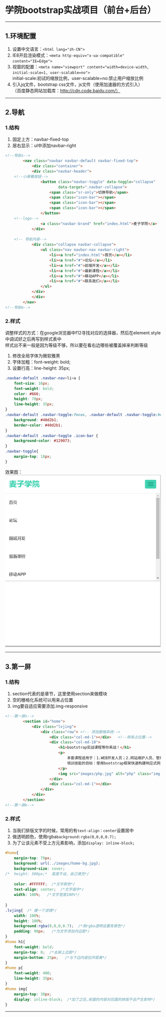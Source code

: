 # 学院bootstrap实战项目（前台+后台）  

---

## 1.环境配置
1. 设置中文语言：``<html lang="zh-CN">``  
2. IE8开启渲染模式：``<meta http-equiv="x-ua-compatible" content="IE=Edge">``  
3. 视窗的配置：``<meta name="viewport" content="width=device-width, initial-scale=1, user-scalable=no">``  
initial-scale:初试的缩放比例，user-scalable=no:禁止用户缩放比例  
4. 引入jq文件，bootstrap css文件，js文件（使用加速器的方式引入）  
（百度静态网站加载库：http://cdn.code.baidu.com/）  

---

## 2.导航
### 1.结构
1. 固定上方：navbar-fixed-top  
2. 居右显示：ul中添加navbar-right

```html
<!--导航s-->
		<nav class="navbar navbar-default navbar-fixed-top">
		    <div class="container">
		    <div class="navbar-header">
	<!--小屏幕按钮-->
		        <button class="navbar-toggle" data-toggle="collapse"
		                data-target=".navbar-collapse">
		            <span class="sr-only">切换导航</span>
		            <span class="icon-bar"></span>
		            <span class="icon-bar"></span>
		            <span class="icon-bar"></span>
		        </button>
	<!--logo-->
		        <a class="navbar-brand" href="index.html">麦子学院</a>
		    </div>
		    
	<!-- 导航内容-->
		    <div class="collapse navbar-collapse">
		        <ul class="nav navbar-nav navbar-right">
		            <li><a href="index.html">首页</a></li>
		            <li><a href="#">论坛</a></li>
		            <li><a href="#">前端开发</a></li>
		            <li><a href="#">最新课程</a></li>
		            <li><a href="#">移动APP</a></li>
		            <li><a href="#">联系我们</a></li>
		        </ul>
		    </div>
		    </div>
		</nav>
<!--导航e-->
```
### 2.样式  
调整样式的方式：在google浏览器中f12寻找对应的选择器，然后在element.style中调试好之后再写到样式表中  
样式出不来一般是因为等级不够，所以要在看右边哪些被覆盖掉来判断等级  
1. 修改全局字体为微软雅黑  
2. 字体加粗：font-weight: bold;  
3. 设置行高：line-height: 35px;  

```css
.navbar-default .navbar-nav>li>a {
    font-size: 16px;
    font-weight: bold;
    color: #666;
    height: 70px;
    line-height: 35px;
}
.navbar-default .navbar-toggle:focus, .navbar-default .navbar-toggle:hover {
    background: #40d2b1;
    border-color: #40d2b1;
}
.navbar-default .navbar-toggle .icon-bar {
    background-color: #129073;
}
.navbar-toggle{
	margin-top: 18px;
}

```
效果图：  
![](../image/bs1.png)  

---

## 3.第一屏  
### 1.结构
1. section代表的是章节，这里使用section来做模块  
2. 空的栅格化系统可以用来占位置  
3. img要自适应需要添加.img-responsive  
```html
<!--第一屏s-->
		<section id="home">
			<div class="lvjing">
				<div class="row"> <!-- 添加删格系统-->
					<div class="col-md-1"></div>   <!--用来占位置-->
					<div class="col-md-10">
						<h1>bootstrap实战课程等你来战！</h1>
						<p>
							本套课程适用于：1.WEB开发人员；2.网站维护人员、管理人员<br />
							培训技能的目标：使用bootstrap框架快速构建响应式网页，颠覆传统WEB前端！
						</p>
						<img src="images/php.jpg" alt="php" class="img-responsive"/> <!--img-responsive让图片自适应-->
					</div>
					<div class="col-md-1"></div>
				</div>
			</div>
		</section>
<!--第一屏e-->
```  

### 2.样式  
1. 当我们排版文字的时候，常用的有``text-align：center``设置居中  
2. 做透明颜色，使用rgba``background:rgba(0,0,0,0.7); ``  
3. 为了让该元素不受上方元素影响，添加``display: inline-block;``  

```css
#home{
	margin-top: 70px;
	background: url(../images/home-bg.jpg);
	background-size: cover;
/*	height: 500px;*  高度不设，自己填充*/
	
	color: #FFFFFF;  /*文字颜色*/
	text-align: center;  /*文字居中*/
	width: 100%;   /*文字宽度100%*/

}
.lvjing{  /* 建一个滤镜*/
	width: 100%;
	height: 100%;
	background:rgba(0,0,0,0.7);  /*用rgba透明设置背景色*/
	padding: 90px;   /*为文字添加内边距*/
}
#home h1{
	font-weight: bold;
	margin-top: 0;  /*去掉上边距*/
	margin-bottom: 25px;   /*与下边内容拉开距离*/
}
#home p{
	font-weight: 400;
	line-height: 35px;
}
#home img{
	margin-top: 30px;
	display: inline-block;  /*加了之后,前面的内容对后面的排版不会产生影响*/
}
```

---